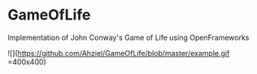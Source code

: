 # GameOfLife
Implementation of John Conway's Game of Life using OpenFrameworks

![](https://github.com/Ahziel/GameOfLife/blob/master/example.gif =400x400)

